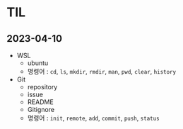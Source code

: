 # TIL
## 2023-04-10
- WSL
  - ubuntu
  - 명령어 : `cd`, `ls`, `mkdir`, `rmdir`, `man`, `pwd`, `clear`, `history`
- Git
  - repository
  - issue
  - README
  - Gitignore
  - 명령어 : `init`, `remote`, `add`, `commit`, `push`, `status`